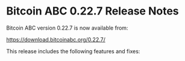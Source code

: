 # Bitcoin ABC 0.22.7 Release Notes

Bitcoin ABC version 0.22.7 is now available from:

  <https://download.bitcoinabc.org/0.22.7/>

This release includes the following features and fixes:

